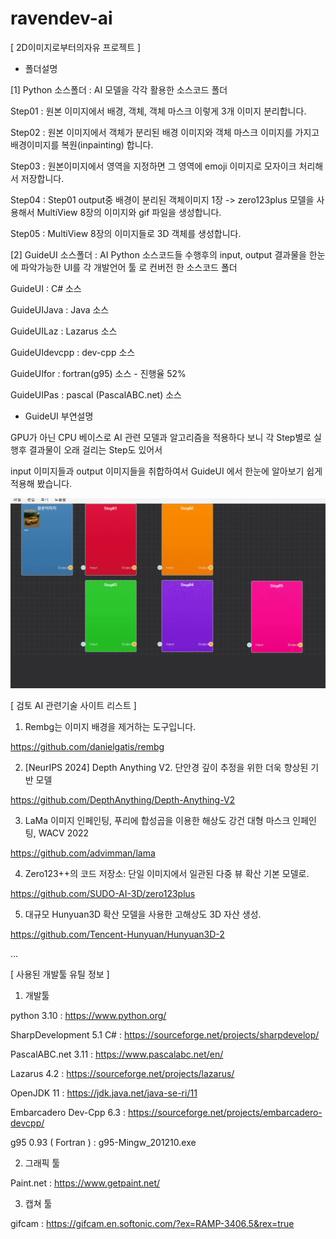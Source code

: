 # ravendev-ai
[ 2D이미지로부터의자유 프로젝트 ]

* 폴더설명

[1] Python 소스폴더 : AI 모델을 각각 활용한 소스코드 폴더

Step01 : 원본 이미지에서 배경, 객체, 객체 마스크 이렇게 3개 이미지 분리합니다.

Step02 : 원본 이미지에서 객체가 분리된 배경 이미지와 객체 마스크 이미지를 가지고 배경이미지를 복원(inpainting) 합니다.

Step03 : 원본이미지에서 영역을 지정하면 그 영역에 emoji 이미지로 모자이크 처리해서 저장합니다.

Step04 : Step01 output중 배경이 분리된 객체이미지 1장 -> zero123plus 모델을 사용해서 MultiView 8장의 이미지와 gif 파일을 생성합니다.

Step05 : MultiView 8장의 이미지들로 3D 객체를 생성합니다.

[2] GuideUI 소스폴더 : AI Python 소스코드들 수행후의 input, output 결과물을 한눈에 파악가능한 UI를 각 개발언어 툴 로 컨버전 한 소스코드 폴더 

GuideUI : C# 소스

GuideUIJava : Java 소스

GuideUILaz : Lazarus 소스

GuideUIdevcpp : dev-cpp 소스

GuideUIfor : fortran(g95)  소스 - 진행율 52%

GuideUIPas : pascal (PascalABC.net) 소스


* GuideUI 부연설명

GPU가 아닌 CPU 베이스로 AI 관련 모델과 알고리즘을 적용하다 보니  각 Step별로 실행후 결과물이 오래 걸리는 Step도 있어서

input 이미지들과 output 이미지들을 취합하여서 GuideUI 에서 한눈에 알아보기 쉽게 적용해 봤습니다.


<img src='https://raw.githubusercontent.com/ravendev-team/ravendev-ai/refs/heads/main/GuideUI/GuideUI_2025-08-13.gif' />



[ 검토 AI 관련기술 사이트 리스트 ]

1. Rembg는 이미지 배경을 제거하는 도구입니다.
   
 https://github.com/danielgatis/rembg

2. [NeurIPS 2024] Depth Anything V2. 단안경 깊이 추정을 위한 더욱 향상된 기반 모델
   
 https://github.com/DepthAnything/Depth-Anything-V2
  
3. LaMa 이미지 인페인팅, 푸리에 합성곱을 이용한 해상도 강건 대형 마스크 인페인팅, WACV 2022

https://github.com/advimman/lama

4. Zero123++의 코드 저장소: 단일 이미지에서 일관된 다중 뷰 확산 기본 모델로.

https://github.com/SUDO-AI-3D/zero123plus

5. 대규모 Hunyuan3D 확산 모델을 사용한 고해상도 3D 자산 생성.

https://github.com/Tencent-Hunyuan/Hunyuan3D-2

...


[ 사용된 개발툴 유틸 정보 ]

1. 개발툴

python 3.10 : https://www.python.org/

SharpDevelopment 5.1 C# : https://sourceforge.net/projects/sharpdevelop/

PascalABC.net 3.11 : https://www.pascalabc.net/en/

Lazarus 4.2 : https://sourceforge.net/projects/lazarus/

OpenJDK 11 : https://jdk.java.net/java-se-ri/11 

Embarcadero Dev-Cpp 6.3 : https://sourceforge.net/projects/embarcadero-devcpp/

g95 0.93 ( Fortran ) : g95-Mingw_201210.exe

2. 그래픽 툴

Paint.net : https://www.getpaint.net/

3. 캡쳐 툴

gifcam : https://gifcam.en.softonic.com/?ex=RAMP-3406.5&rex=true





